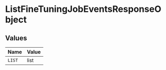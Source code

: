 # ListFineTuningJobEventsResponseObject


## Values

| Name   | Value  |
| ------ | ------ |
| `LIST` | list   |